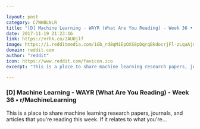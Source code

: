 ```yaml
---

layout: post
category: C7WHBLNLR
title: "[D] Machine Learning - WAYR (What Are You Reading) - Week 36 • r/MachineLearning"
date: 2017-11-19 21:23:16
link: https://vrhk.co/2AUOjlf
image: https://i.redditmedia.com/1Gb_rd8qMiEpOXS8pDqrqBkdocrjFl-zLqaAjdyC7MQ.jpg?w=320&s=16c77ee49d6200a0db9bd6c02f84f906
domain: reddit.com
author: "reddit"
icon: https://www.reddit.com/favicon.ico
excerpt: "This is a place to share machine learning research papers, journals, and articles that you're reading this week. If it relates to what you're..."

---
```


### [D] Machine Learning - WAYR (What Are You Reading) - Week 36 • r/MachineLearning

This is a place to share machine learning research papers, journals, and articles that you're reading this week. If it relates to what you're...